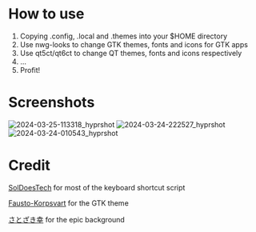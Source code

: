 # How to use

1. Copying .config, .local and .themes into your $HOME directory
2. Use nwg-looks to change GTK themes, fonts and icons for GTK apps
3. Use qt5ct/qt6ct to change QT themes, fonts and icons respectively
4. ...
5. Profit!

# Screenshots
![2024-03-25-113318_hyprshot](https://github.com/Fozzyishere/dotconfig/assets/101717395/59ed6e07-7f8c-4fbf-bac0-0dd20b51255e)
![2024-03-24-222527_hyprshot](https://github.com/Fozzyishere/dotconfig/assets/101717395/e8ae5c35-a036-480f-be92-9f4befb2f028)
![2024-03-24-010543_hyprshot](https://github.com/Fozzyishere/dotconfig/assets/101717395/8a22c9ab-2ec3-439a-8a0b-8789daaa009e)

# Credit

[SolDoesTech](https://github.com/SolDoesTech) for most of the keyboard shortcut script

[Fausto-Korpsvart](https://github.com/Fausto-Korpsvart/Tokyo-Night-GTK-Theme) for the GTK theme

[さとざき幸](https://www.pixiv.net/en/users/73452463) for the epic background
